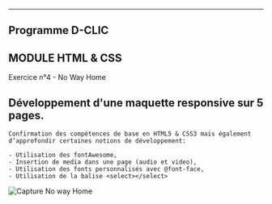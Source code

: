     
***  
## Programme D-CLIC





## MODULE HTML & CSS

Exercice n°4 - No Way Home

## Développement d'une maquette responsive sur 5 pages.


    Confirmation des compétences de base en HTML5 & CSS3 mais également
    d’approfondir certaines notions de développement:

    - Utilisation des fontAwesome,
    - Insertion de media dans une page (audio et video),
    - Utilisation des fonts personnalisés avec @font-face,
    - Utilisation de la balise <select></select>
![Capture No way Home](https://user-images.githubusercontent.com/99637992/186689537-de86abaf-9260-4713-b1dd-1184f0c11e7b.JPG)


